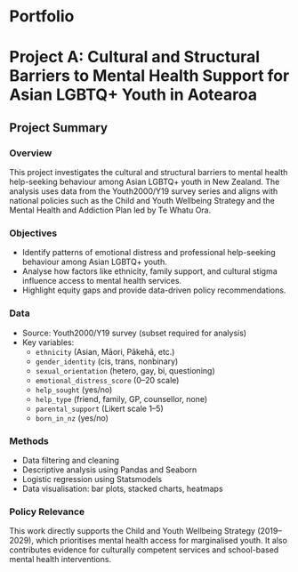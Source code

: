 # Portfolio
# Project A: Cultural and Structural Barriers to Mental Health Support for Asian LGBTQ+ Youth in Aotearoa

## Project Summary 

### Overview
This project investigates the cultural and structural barriers to mental health help-seeking behaviour among Asian LGBTQ+ youth in New Zealand. The analysis uses data from the Youth2000/Y19 survey series and aligns with national policies such as the Child and Youth Wellbeing Strategy and the Mental Health and Addiction Plan led by Te Whatu Ora.

### Objectives
- Identify patterns of emotional distress and professional help-seeking behaviour among Asian LGBTQ+ youth.
- Analyse how factors like ethnicity, family support, and cultural stigma influence access to mental health services.
- Highlight equity gaps and provide data-driven policy recommendations.

### Data
- Source: Youth2000/Y19 survey (subset required for analysis)
- Key variables: 
  - `ethnicity` (Asian, Māori, Pākehā, etc.)
  - `gender_identity` (cis, trans, nonbinary)
  - `sexual_orientation` (hetero, gay, bi, questioning)
  - `emotional_distress_score` (0–20 scale)
  - `help_sought` (yes/no)
  - `help_type` (friend, family, GP, counsellor, none)
  - `parental_support` (Likert scale 1–5)
  - `born_in_nz` (yes/no)

### Methods
- Data filtering and cleaning
- Descriptive analysis using Pandas and Seaborn
- Logistic regression using Statsmodels
- Data visualisation: bar plots, stacked charts, heatmaps

### Policy Relevance
This work directly supports the Child and Youth Wellbeing Strategy (2019–2029), which prioritises mental health access for marginalised youth. It also contributes evidence for culturally competent services and school-based mental health interventions.
